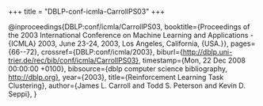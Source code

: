 +++
title = "DBLP-conf-icmla-CarrollPS03"
+++

@inproceedings{DBLP:conf/icmla/CarrollPS03,
   booktitle={Proceedings of the 2003 International Conference on Machine Learning
and Applications - {ICMLA} 2003, June 23-24, 2003, Los Angeles, California, {USA.}},
   pages={66--72},
   crossref={DBLP:conf/icmla/2003},
   biburl={http://dblp.uni-trier.de/rec/bib/conf/icmla/CarrollPS03},
   timestamp={Mon, 22 Dec 2008 00:00:00 +0100},
   bibsource={dblp computer science bibliography, http://dblp.org},
   year={2003},
   title={Reinforcement Learning Task Clustering},
   author={James L. Carroll and
Todd S. Peterson and
Kevin D. Seppi},
}
